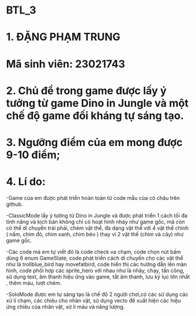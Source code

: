 # BTL_3
# 1. ĐẶNG PHẠM TRUNG
# Mã sinh viên: 23021743
# 2. Chủ đề trong game được lấy ý tưởng từ game Dino in Jungle và một chế độ game đối kháng tự sáng tạo.
# 3. Ngưỡng điểm của em mong được 9-10 điểm;
# 4. Lí do:
   -Game của em được phát triển hoàn toàn từ code mẫu của cô châu trên github.
   
   -ClassicMode lấy ý tưởng từ Dino in Jungle và được phát triển 1 cách tối đa tính năng và kịch bản không chỉ có hoạt hình nhảy như game gốc, mà còn có thể di chuyển trái phải, chém vật thể, đa dạng vật thể với 4 vật thể chính ( nấm, chim đỏ, chim xanh, chim béo ) thay vì 2 vật thể (chim và cây) như game gốc.
   
   -Các code mà em tự viết đó là code check va chạm, code chọn nút bấm dùng 6 enum GameState, code phát triển cách di chuyển cho các vật thể như là trollblue_bird  hay movefatbird, code hiển thị các hướng dẫn lên màn hình, code phối hợp các sprite_hero với nhau như là nhảy, chạy, tấn công, sử dụng text, âm thanh hiệu ứng vào game, tắt âm thanh, lưu kỷ lục lớn nhất , thêm máu, lượt chém.
   
   -SoloMode được em tự sáng tạo là chế độ 2 người chơi,có các sử dụng các xử lí chạm, các chiêu cho nhân vật, sử dụng vecto để xuất hiện các hiệu ứng chiêu của nhân vật, xử lí máu và năng lượng.
